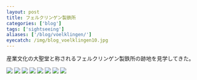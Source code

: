 ```yaml
---
layout: post
title: フェルクリンゲン製鉄所
categories: ['blog']
tags: ['sightseeing']
aliases: ['/blog/voelklingen/']
eyecatch: /img/blog_voelklingen10.jpg
---
```


産業文化の大聖堂と称されるフェルクリンゲン製鉄所の跡地を見学してきた。

<img src="/img/blog_voelklingen01.jpg" class="image-on-frame image-fade">

<img src="/img/blog_voelklingen02.jpg" class="image-on-frame image-fade">

<img src="/img/blog_voelklingen03.jpg" class="image-on-frame image-fade">

<img src="/img/blog_voelklingen04.jpg" class="image-on-frame image-fade">

<img src="/img/blog_voelklingen05.jpg" class="image-on-frame image-fade">

<img src="/img/blog_voelklingen06.jpg" class="image-on-frame image-fade">

<img src="/img/blog_voelklingen07.jpg" class="image-on-frame image-fade">

<img src="/img/blog_voelklingen08.jpg" class="image-on-frame image-fade">